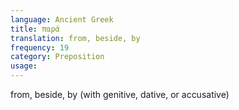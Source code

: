 ```yaml
---
language: Ancient Greek
title: παρά
translation: from, beside, by
frequency: 19
category: Preposition
usage: 
---
```

from, beside, by (with genitive, dative, or accusative)